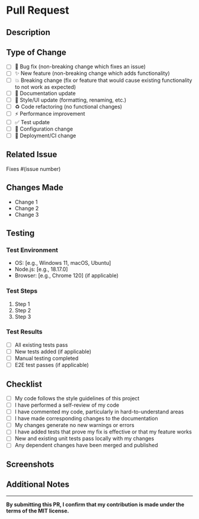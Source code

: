 # Pull Request

## Description

<!-- Provide a brief description of the changes in this PR -->

## Type of Change

<!-- Mark the relevant option with an "x" -->

- [ ] 🐛 Bug fix (non-breaking change which fixes an issue)
- [ ] ✨ New feature (non-breaking change which adds functionality)
- [ ] 💥 Breaking change (fix or feature that would cause existing functionality to not work as expected)
- [ ] 📝 Documentation update
- [ ] 🎨 Style/UI update (formatting, renaming, etc.)
- [ ] ♻️ Code refactoring (no functional changes)
- [ ] ⚡ Performance improvement
- [ ] ✅ Test update
- [ ] 🔧 Configuration change
- [ ] 🚀 Deployment/CI change

## Related Issue

<!-- Link to the issue this PR addresses -->
Fixes #(issue number)

## Changes Made

<!-- Provide a detailed list of changes -->

- Change 1
- Change 2
- Change 3

## Testing

<!-- Describe the tests you ran and how to reproduce them -->

### Test Environment

- OS: [e.g., Windows 11, macOS, Ubuntu]
- Node.js: [e.g., 18.17.0]
- Browser: [e.g., Chrome 120] (if applicable)

### Test Steps

1. Step 1
2. Step 2
3. Step 3

### Test Results

- [ ] All existing tests pass
- [ ] New tests added (if applicable)
- [ ] Manual testing completed
- [ ] E2E test passes (if applicable)

## Checklist

<!-- Mark completed items with an "x" -->

- [ ] My code follows the style guidelines of this project
- [ ] I have performed a self-review of my code
- [ ] I have commented my code, particularly in hard-to-understand areas
- [ ] I have made corresponding changes to the documentation
- [ ] My changes generate no new warnings or errors
- [ ] I have added tests that prove my fix is effective or that my feature works
- [ ] New and existing unit tests pass locally with my changes
- [ ] Any dependent changes have been merged and published

## Screenshots

<!-- If applicable, add screenshots to demonstrate the changes -->

## Additional Notes

<!-- Add any additional information about the PR here -->

---

**By submitting this PR, I confirm that my contribution is made under the terms of the MIT license.**
